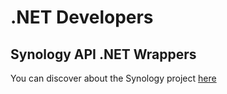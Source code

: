 # .NET Developers #

## Synology API .NET Wrappers ##
You can discover about the Synology project [here](http://dotnetdevs.github.io/Synology/)
